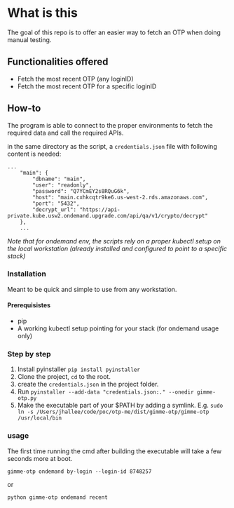 # What is this
The goal of this repo is to offer an easier way to fetch an OTP when doing manual testing.

## Functionalities offered
- Fetch the most recent OTP (any loginID)
- Fetch the most recent OTP for a specific loginID

## How-to
The program is able to connect to the proper environments to fetch the required data and call the required APIs.

in the same directory as the script, a `credentials.json` file with following content is needed:

```
...
    "main": {
        "dbname": "main",
        "user": "readonly",
        "password": "Q7YCmEY2s8RQuG6k",
        "host": "main.cxhkcqtr9ke6.us-west-2.rds.amazonaws.com",
        "port": "5432",
        "decrypt_url": "https://api-private.kube.usw2.ondemand.upgrade.com/api/qa/v1/crypto/decrypt"
    },
    ...
```

*Note that for ondemand env, the scripts rely on a proper kubectl setup on the local workstation (already installed and configured to point to a specific stack)*

### Installation
Meant to be quick and simple to use from any workstation.

#### Prerequisistes
- pip
- A working kubectl setup pointing for your stack (for ondemand usage only)
### Step by step
1) Install pyinstaller `pip install pyinstaller`
2) Clone the project, `cd` to the root.
3) create the `credentials.json` in the project folder.
4) Run `pyinstaller --add-data "credentials.json:." --onedir gimme-otp.py`
5) Make the executable part of your $PATH by adding a symlink. 
    E.g. `sudo ln -s /Users/jhallee/code/poc/otp-me/dist/gimme-otp/gimme-otp /usr/local/bin`

### usage
The first time running the cmd after building the executable will take a few seconds more at boot.

`gimme-otp ondemand by-login --login-id 8748257`

or

`python gimme-otp ondemand recent`
